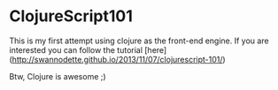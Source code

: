 ClojureScript101
================
This is my first attempt using clojure as the front-end engine. 
If you are interested you can follow the tutorial [here] (http://swannodette.github.io/2013/11/07/clojurescript-101/)

Btw, Clojure is awesome ;)
